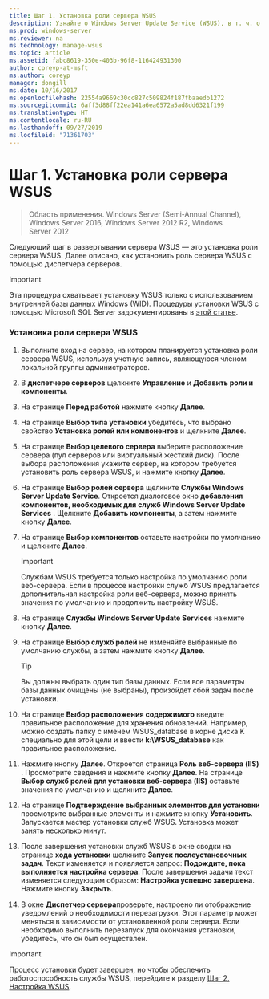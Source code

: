 ```yaml
---
title: Шаг 1. Установка роли сервера WSUS
description: Узнайте о Windows Server Update Service (WSUS), в т. ч. о том, как установить роль сервера с помощью диспетчера серверов.
ms.prod: windows-server
ms.reviewer: na
ms.technology: manage-wsus
ms.topic: article
ms.assetid: fabc8619-350e-403b-96f8-116424931300
author: coreyp-at-msft
ms.author: coreyp
manager: dongill
ms.date: 10/16/2017
ms.openlocfilehash: 22554a9669c30cc827c509824f187fbaaedb1272
ms.sourcegitcommit: 6aff3d88ff22ea141a6ea6572a5ad8dd6321f199
ms.translationtype: HT
ms.contentlocale: ru-RU
ms.lasthandoff: 09/27/2019
ms.locfileid: "71361703"
---
```

# <a name="step-1-install-the-wsus-server-role"></a>Шаг 1. Установка роли сервера WSUS

>Область применения. Windows Server (Semi-Annual Channel), Windows Server 2016, Windows Server 2012 R2, Windows Server 2012

Следующий шаг в развертывании сервера WSUS — это установка роли сервера WSUS. Далее описано, как установить роль сервера WSUS с помощью диспетчера серверов.

> [!IMPORTANT]
> Эта процедура охватывает установку WSUS только с использованием внутренней базы данных Windows (WID). Процедуры установки WSUS с помощью Microsoft SQL Server задокументированы в [этой статье](https://social.technet.microsoft.com/wiki/contents/articles/10020.installing-wsus-server-role-on-windows-server-2012-with-microsoft-sql-database.aspx).

### <a name="to-install-the-wsus-server-role"></a>Установка роли сервера WSUS

1.  Выполните вход на сервер, на котором планируется установка роли сервера WSUS, используя учетную запись, являющуюся членом локальной группы администраторов.

2.  В **диспетчере серверов** щелкните **Управление** и **Добавить роли и компоненты**.

3.  На странице **Перед работой** нажмите кнопку **Далее**.

4.  На странице **Выбор типа установки** убедитесь, что выбрано свойство **Установка ролей или компонентов** и щелкните **Далее**.

5.  На странице **Выбор целевого сервера** выберите расположение сервера (пул серверов или виртуальный жесткий диск). После выбора расположения укажите сервер, на котором требуется установить роль сервера WSUS, и нажмите кнопку **Далее**.

6.  На странице **Выбор ролей сервера** щелкните **Службы Windows Server Update Service**.  Откроется диалоговое окно **добавления компонентов, необходимых для служб Windows Server Update Services** . Щелкните **Добавить компоненты**, а затем нажмите кнопку **Далее**.

7.  На странице **Выбор компонентов** оставьте настройки по умолчанию и щелкните **Далее**.

    > [!IMPORTANT]
    > Службам WSUS требуется только настройка по умолчанию роли веб-сервера. Если в процессе настройки служб WSUS предлагается дополнительная настройка роли веб-сервера, можно принять значения по умолчанию и продолжить настройку WSUS.

8.  На странице **Службы Windows Server Update Services** нажмите кнопку **Далее**.

9. На странице **Выбор служб ролей** не изменяйте выбранные по умолчанию службы, а затем нажмите кнопку **Далее**.

    > [!TIP]
    > Вы должны выбрать один тип базы данных. Если все параметры базы данных очищены (не выбраны), произойдет сбой задач после установки.

10. На странице **Выбор расположения содержимого** введите правильное расположение для хранения обновлений. Например, можно создать папку с именем WSUS_database в корне диска K специально для этой цели и ввести **k:\WSUS_database** как правильное расположение.

11. Нажмите кнопку **Далее**. Откроется страница **Роль веб-сервера (IIS)** . Просмотрите сведения и нажмите кнопку **Далее**. На странице **Выбор служб ролей для установки веб-сервера (IIS)** оставьте значения по умолчанию и щелкните **Далее**.

12. На странице **Подтверждение выбранных элементов для установки** просмотрите выбранные элементы и нажмите кнопку **Установить**. Запускается мастер установки служб WSUS. Установка может занять несколько минут.

13. После завершения установки служб WSUS в окне сводки на странице **хода установки** щелкните **Запуск послеустановочных задач**. Текст изменяется и появляется запрос: **Подождите, пока выполняется настройка сервера**. После завершения задачи текст изменяется следующим образом: **Настройка успешно завершена**. Нажмите кнопку **Закрыть**.

14. В окне **Диспетчер сервера**проверьте, настроено ли отображение уведомлений о необходимости перезагрузки. Этот параметр может меняться в зависимости от установленной роли сервера. Если необходимо выполнить перезапуск для окончания установки, убедитесь, что он был осуществлен.

> [!IMPORTANT]
> Процесс установки будет завершен, но чтобы обеспечить работоспособность службы WSUS, перейдите к разделу [Шаг 2. Настройка WSUS](2-configure-wsus.md).

